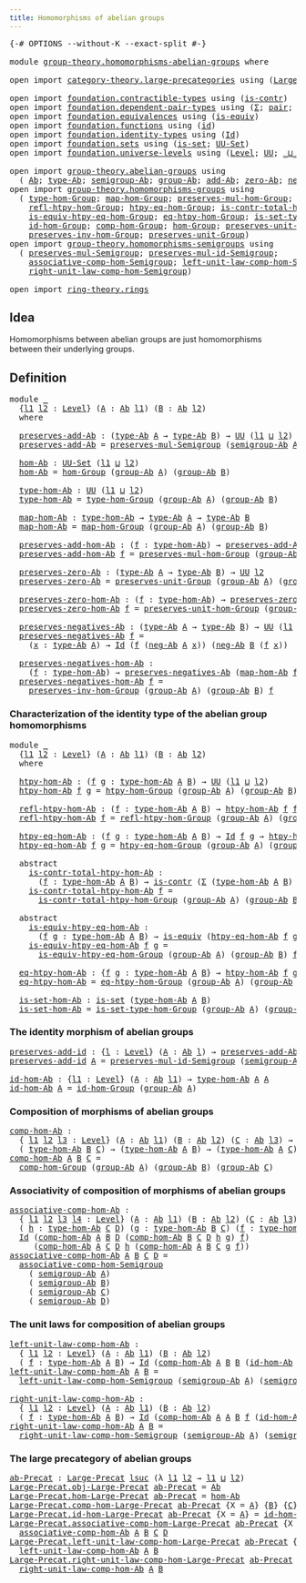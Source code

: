 ```yaml
---
title: Homomorphisms of abelian groups
---
```


<pre class="Agda"><a id="57" class="Symbol">{-#</a> <a id="61" class="Keyword">OPTIONS</a> <a id="69" class="Pragma">--without-K</a> <a id="81" class="Pragma">--exact-split</a> <a id="95" class="Symbol">#-}</a>

<a id="100" class="Keyword">module</a> <a id="107" href="group-theory.homomorphisms-abelian-groups.html" class="Module">group-theory.homomorphisms-abelian-groups</a> <a id="149" class="Keyword">where</a>

<a id="156" class="Keyword">open</a> <a id="161" class="Keyword">import</a> <a id="168" href="category-theory.large-precategories.html" class="Module">category-theory.large-precategories</a> <a id="204" class="Keyword">using</a> <a id="210" class="Symbol">(</a><a id="211" href="category-theory.large-precategories.html#668" class="Record">Large-Precat</a><a id="223" class="Symbol">)</a>

<a id="226" class="Keyword">open</a> <a id="231" class="Keyword">import</a> <a id="238" href="foundation.contractible-types.html" class="Module">foundation.contractible-types</a> <a id="268" class="Keyword">using</a> <a id="274" class="Symbol">(</a><a id="275" href="foundation-core.contractible-types.html#1006" class="Function">is-contr</a><a id="283" class="Symbol">)</a>
<a id="285" class="Keyword">open</a> <a id="290" class="Keyword">import</a> <a id="297" href="foundation.dependent-pair-types.html" class="Module">foundation.dependent-pair-types</a> <a id="329" class="Keyword">using</a> <a id="335" class="Symbol">(</a><a id="336" href="foundation-core.dependent-pair-types.html#515" class="Record">Σ</a><a id="337" class="Symbol">;</a> <a id="339" href="foundation-core.dependent-pair-types.html#588" class="InductiveConstructor">pair</a><a id="343" class="Symbol">;</a> <a id="345" href="foundation-core.dependent-pair-types.html#605" class="Field">pr1</a><a id="348" class="Symbol">;</a> <a id="350" href="foundation-core.dependent-pair-types.html#617" class="Field">pr2</a><a id="353" class="Symbol">)</a>
<a id="355" class="Keyword">open</a> <a id="360" class="Keyword">import</a> <a id="367" href="foundation.equivalences.html" class="Module">foundation.equivalences</a> <a id="391" class="Keyword">using</a> <a id="397" class="Symbol">(</a><a id="398" href="foundation-core.equivalences.html#1556" class="Function">is-equiv</a><a id="406" class="Symbol">)</a>
<a id="408" class="Keyword">open</a> <a id="413" class="Keyword">import</a> <a id="420" href="foundation.functions.html" class="Module">foundation.functions</a> <a id="441" class="Keyword">using</a> <a id="447" class="Symbol">(</a><a id="448" href="foundation-core.functions.html#322" class="Function">id</a><a id="450" class="Symbol">)</a>
<a id="452" class="Keyword">open</a> <a id="457" class="Keyword">import</a> <a id="464" href="foundation.identity-types.html" class="Module">foundation.identity-types</a> <a id="490" class="Keyword">using</a> <a id="496" class="Symbol">(</a><a id="497" href="foundation-core.identity-types.html#1767" class="Datatype">Id</a><a id="499" class="Symbol">)</a>
<a id="501" class="Keyword">open</a> <a id="506" class="Keyword">import</a> <a id="513" href="foundation.sets.html" class="Module">foundation.sets</a> <a id="529" class="Keyword">using</a> <a id="535" class="Symbol">(</a><a id="536" href="foundation-core.sets.html#1113" class="Function">is-set</a><a id="542" class="Symbol">;</a> <a id="544" href="foundation-core.sets.html#1190" class="Function">UU-Set</a><a id="550" class="Symbol">)</a>
<a id="552" class="Keyword">open</a> <a id="557" class="Keyword">import</a> <a id="564" href="foundation.universe-levels.html" class="Module">foundation.universe-levels</a> <a id="591" class="Keyword">using</a> <a id="597" class="Symbol">(</a><a id="598" href="Agda.Primitive.html#597" class="Postulate">Level</a><a id="603" class="Symbol">;</a> <a id="605" href="foundation-core.universe-levels.html#235" class="Primitive">UU</a><a id="607" class="Symbol">;</a> <a id="609" href="Agda.Primitive.html#810" class="Primitive Operator">_⊔_</a><a id="612" class="Symbol">;</a> <a id="614" href="Agda.Primitive.html#780" class="Primitive">lsuc</a><a id="618" class="Symbol">)</a>

<a id="621" class="Keyword">open</a> <a id="626" class="Keyword">import</a> <a id="633" href="group-theory.abelian-groups.html" class="Module">group-theory.abelian-groups</a> <a id="661" class="Keyword">using</a>
  <a id="669" class="Symbol">(</a> <a id="671" href="group-theory.abelian-groups.html#2512" class="Function">Ab</a><a id="673" class="Symbol">;</a> <a id="675" href="group-theory.abelian-groups.html#2726" class="Function">type-Ab</a><a id="682" class="Symbol">;</a> <a id="684" href="group-theory.abelian-groups.html#3646" class="Function">semigroup-Ab</a><a id="696" class="Symbol">;</a> <a id="698" href="group-theory.abelian-groups.html#2580" class="Function">group-Ab</a><a id="706" class="Symbol">;</a> <a id="708" href="group-theory.abelian-groups.html#3073" class="Function">add-Ab</a><a id="714" class="Symbol">;</a> <a id="716" href="group-theory.abelian-groups.html#3983" class="Function">zero-Ab</a><a id="723" class="Symbol">;</a> <a id="725" href="group-theory.abelian-groups.html#4621" class="Function">neg-Ab</a><a id="731" class="Symbol">)</a>
<a id="733" class="Keyword">open</a> <a id="738" class="Keyword">import</a> <a id="745" href="group-theory.homomorphisms-groups.html" class="Module">group-theory.homomorphisms-groups</a> <a id="779" class="Keyword">using</a>
  <a id="787" class="Symbol">(</a> <a id="789" href="group-theory.homomorphisms-groups.html#1635" class="Function">type-hom-Group</a><a id="803" class="Symbol">;</a> <a id="805" href="group-theory.homomorphisms-groups.html#1764" class="Function">map-hom-Group</a><a id="818" class="Symbol">;</a> <a id="820" href="group-theory.homomorphisms-groups.html#1850" class="Function">preserves-mul-hom-Group</a><a id="843" class="Symbol">;</a> <a id="845" href="group-theory.homomorphisms-groups.html#2690" class="Function">htpy-hom-Group</a><a id="859" class="Symbol">;</a>
    <a id="865" href="group-theory.homomorphisms-groups.html#2830" class="Function">refl-htpy-hom-Group</a><a id="884" class="Symbol">;</a> <a id="886" href="group-theory.homomorphisms-groups.html#3007" class="Function">htpy-eq-hom-Group</a><a id="903" class="Symbol">;</a> <a id="905" href="group-theory.homomorphisms-groups.html#3202" class="Function">is-contr-total-htpy-hom-Group</a><a id="934" class="Symbol">;</a>
    <a id="940" href="group-theory.homomorphisms-groups.html#3477" class="Function">is-equiv-htpy-eq-hom-Group</a><a id="966" class="Symbol">;</a> <a id="968" href="group-theory.homomorphisms-groups.html#3927" class="Function">eq-htpy-hom-Group</a><a id="985" class="Symbol">;</a> <a id="987" href="group-theory.homomorphisms-groups.html#4095" class="Function">is-set-type-hom-Group</a><a id="1008" class="Symbol">;</a>
    <a id="1014" href="group-theory.homomorphisms-groups.html#2092" class="Function">id-hom-Group</a><a id="1026" class="Symbol">;</a> <a id="1028" href="group-theory.homomorphisms-groups.html#2261" class="Function">comp-hom-Group</a><a id="1042" class="Symbol">;</a> <a id="1044" href="group-theory.homomorphisms-groups.html#4246" class="Function">hom-Group</a><a id="1053" class="Symbol">;</a> <a id="1055" href="group-theory.homomorphisms-groups.html#5817" class="Function">preserves-unit-hom-Group</a><a id="1079" class="Symbol">;</a>
    <a id="1085" href="group-theory.homomorphisms-groups.html#7330" class="Function">preserves-inv-hom-Group</a><a id="1108" class="Symbol">;</a> <a id="1110" href="group-theory.homomorphisms-groups.html#5676" class="Function">preserves-unit-Group</a><a id="1130" class="Symbol">)</a>
<a id="1132" class="Keyword">open</a> <a id="1137" class="Keyword">import</a> <a id="1144" href="group-theory.homomorphisms-semigroups.html" class="Module">group-theory.homomorphisms-semigroups</a> <a id="1182" class="Keyword">using</a>
  <a id="1190" class="Symbol">(</a> <a id="1192" href="group-theory.homomorphisms-semigroups.html#1935" class="Function">preserves-mul-Semigroup</a><a id="1215" class="Symbol">;</a> <a id="1217" href="group-theory.homomorphisms-semigroups.html#4512" class="Function">preserves-mul-id-Semigroup</a><a id="1243" class="Symbol">;</a>
    <a id="1249" href="group-theory.homomorphisms-semigroups.html#5505" class="Function">associative-comp-hom-Semigroup</a><a id="1279" class="Symbol">;</a> <a id="1281" href="group-theory.homomorphisms-semigroups.html#6096" class="Function">left-unit-law-comp-hom-Semigroup</a><a id="1313" class="Symbol">;</a>
    <a id="1319" href="group-theory.homomorphisms-semigroups.html#6469" class="Function">right-unit-law-comp-hom-Semigroup</a><a id="1352" class="Symbol">)</a>

<a id="1355" class="Keyword">open</a> <a id="1360" class="Keyword">import</a> <a id="1367" href="ring-theory.rings.html" class="Module">ring-theory.rings</a>
</pre>
## Idea

Homomorphisms between abelian groups are just homomorphisms between their underlying groups.

## Definition

<pre class="Agda"><a id="1516" class="Keyword">module</a> <a id="1523" href="group-theory.homomorphisms-abelian-groups.html#1523" class="Module">_</a>
  <a id="1527" class="Symbol">{</a><a id="1528" href="group-theory.homomorphisms-abelian-groups.html#1528" class="Bound">l1</a> <a id="1531" href="group-theory.homomorphisms-abelian-groups.html#1531" class="Bound">l2</a> <a id="1534" class="Symbol">:</a> <a id="1536" href="Agda.Primitive.html#597" class="Postulate">Level</a><a id="1541" class="Symbol">}</a> <a id="1543" class="Symbol">(</a><a id="1544" href="group-theory.homomorphisms-abelian-groups.html#1544" class="Bound">A</a> <a id="1546" class="Symbol">:</a> <a id="1548" href="group-theory.abelian-groups.html#2512" class="Function">Ab</a> <a id="1551" href="group-theory.homomorphisms-abelian-groups.html#1528" class="Bound">l1</a><a id="1553" class="Symbol">)</a> <a id="1555" class="Symbol">(</a><a id="1556" href="group-theory.homomorphisms-abelian-groups.html#1556" class="Bound">B</a> <a id="1558" class="Symbol">:</a> <a id="1560" href="group-theory.abelian-groups.html#2512" class="Function">Ab</a> <a id="1563" href="group-theory.homomorphisms-abelian-groups.html#1531" class="Bound">l2</a><a id="1565" class="Symbol">)</a>
  <a id="1569" class="Keyword">where</a>
  
  <a id="1580" href="group-theory.homomorphisms-abelian-groups.html#1580" class="Function">preserves-add-Ab</a> <a id="1597" class="Symbol">:</a> <a id="1599" class="Symbol">(</a><a id="1600" href="group-theory.abelian-groups.html#2726" class="Function">type-Ab</a> <a id="1608" href="group-theory.homomorphisms-abelian-groups.html#1544" class="Bound">A</a> <a id="1610" class="Symbol">→</a> <a id="1612" href="group-theory.abelian-groups.html#2726" class="Function">type-Ab</a> <a id="1620" href="group-theory.homomorphisms-abelian-groups.html#1556" class="Bound">B</a><a id="1621" class="Symbol">)</a> <a id="1623" class="Symbol">→</a> <a id="1625" href="foundation-core.universe-levels.html#235" class="Primitive">UU</a> <a id="1628" class="Symbol">(</a><a id="1629" href="group-theory.homomorphisms-abelian-groups.html#1528" class="Bound">l1</a> <a id="1632" href="Agda.Primitive.html#810" class="Primitive Operator">⊔</a> <a id="1634" href="group-theory.homomorphisms-abelian-groups.html#1531" class="Bound">l2</a><a id="1636" class="Symbol">)</a>
  <a id="1640" href="group-theory.homomorphisms-abelian-groups.html#1580" class="Function">preserves-add-Ab</a> <a id="1657" class="Symbol">=</a> <a id="1659" href="group-theory.homomorphisms-semigroups.html#1935" class="Function">preserves-mul-Semigroup</a> <a id="1683" class="Symbol">(</a><a id="1684" href="group-theory.abelian-groups.html#3646" class="Function">semigroup-Ab</a> <a id="1697" href="group-theory.homomorphisms-abelian-groups.html#1544" class="Bound">A</a><a id="1698" class="Symbol">)</a> <a id="1700" class="Symbol">(</a><a id="1701" href="group-theory.abelian-groups.html#3646" class="Function">semigroup-Ab</a> <a id="1714" href="group-theory.homomorphisms-abelian-groups.html#1556" class="Bound">B</a><a id="1715" class="Symbol">)</a>

  <a id="1720" href="group-theory.homomorphisms-abelian-groups.html#1720" class="Function">hom-Ab</a> <a id="1727" class="Symbol">:</a> <a id="1729" href="foundation-core.sets.html#1190" class="Function">UU-Set</a> <a id="1736" class="Symbol">(</a><a id="1737" href="group-theory.homomorphisms-abelian-groups.html#1528" class="Bound">l1</a> <a id="1740" href="Agda.Primitive.html#810" class="Primitive Operator">⊔</a> <a id="1742" href="group-theory.homomorphisms-abelian-groups.html#1531" class="Bound">l2</a><a id="1744" class="Symbol">)</a>
  <a id="1748" href="group-theory.homomorphisms-abelian-groups.html#1720" class="Function">hom-Ab</a> <a id="1755" class="Symbol">=</a> <a id="1757" href="group-theory.homomorphisms-groups.html#4246" class="Function">hom-Group</a> <a id="1767" class="Symbol">(</a><a id="1768" href="group-theory.abelian-groups.html#2580" class="Function">group-Ab</a> <a id="1777" href="group-theory.homomorphisms-abelian-groups.html#1544" class="Bound">A</a><a id="1778" class="Symbol">)</a> <a id="1780" class="Symbol">(</a><a id="1781" href="group-theory.abelian-groups.html#2580" class="Function">group-Ab</a> <a id="1790" href="group-theory.homomorphisms-abelian-groups.html#1556" class="Bound">B</a><a id="1791" class="Symbol">)</a>

  <a id="1796" href="group-theory.homomorphisms-abelian-groups.html#1796" class="Function">type-hom-Ab</a> <a id="1808" class="Symbol">:</a> <a id="1810" href="foundation-core.universe-levels.html#235" class="Primitive">UU</a> <a id="1813" class="Symbol">(</a><a id="1814" href="group-theory.homomorphisms-abelian-groups.html#1528" class="Bound">l1</a> <a id="1817" href="Agda.Primitive.html#810" class="Primitive Operator">⊔</a> <a id="1819" href="group-theory.homomorphisms-abelian-groups.html#1531" class="Bound">l2</a><a id="1821" class="Symbol">)</a>
  <a id="1825" href="group-theory.homomorphisms-abelian-groups.html#1796" class="Function">type-hom-Ab</a> <a id="1837" class="Symbol">=</a> <a id="1839" href="group-theory.homomorphisms-groups.html#1635" class="Function">type-hom-Group</a> <a id="1854" class="Symbol">(</a><a id="1855" href="group-theory.abelian-groups.html#2580" class="Function">group-Ab</a> <a id="1864" href="group-theory.homomorphisms-abelian-groups.html#1544" class="Bound">A</a><a id="1865" class="Symbol">)</a> <a id="1867" class="Symbol">(</a><a id="1868" href="group-theory.abelian-groups.html#2580" class="Function">group-Ab</a> <a id="1877" href="group-theory.homomorphisms-abelian-groups.html#1556" class="Bound">B</a><a id="1878" class="Symbol">)</a>

  <a id="1883" href="group-theory.homomorphisms-abelian-groups.html#1883" class="Function">map-hom-Ab</a> <a id="1894" class="Symbol">:</a> <a id="1896" href="group-theory.homomorphisms-abelian-groups.html#1796" class="Function">type-hom-Ab</a> <a id="1908" class="Symbol">→</a> <a id="1910" href="group-theory.abelian-groups.html#2726" class="Function">type-Ab</a> <a id="1918" href="group-theory.homomorphisms-abelian-groups.html#1544" class="Bound">A</a> <a id="1920" class="Symbol">→</a> <a id="1922" href="group-theory.abelian-groups.html#2726" class="Function">type-Ab</a> <a id="1930" href="group-theory.homomorphisms-abelian-groups.html#1556" class="Bound">B</a>
  <a id="1934" href="group-theory.homomorphisms-abelian-groups.html#1883" class="Function">map-hom-Ab</a> <a id="1945" class="Symbol">=</a> <a id="1947" href="group-theory.homomorphisms-groups.html#1764" class="Function">map-hom-Group</a> <a id="1961" class="Symbol">(</a><a id="1962" href="group-theory.abelian-groups.html#2580" class="Function">group-Ab</a> <a id="1971" href="group-theory.homomorphisms-abelian-groups.html#1544" class="Bound">A</a><a id="1972" class="Symbol">)</a> <a id="1974" class="Symbol">(</a><a id="1975" href="group-theory.abelian-groups.html#2580" class="Function">group-Ab</a> <a id="1984" href="group-theory.homomorphisms-abelian-groups.html#1556" class="Bound">B</a><a id="1985" class="Symbol">)</a>

  <a id="1990" href="group-theory.homomorphisms-abelian-groups.html#1990" class="Function">preserves-add-hom-Ab</a> <a id="2011" class="Symbol">:</a> <a id="2013" class="Symbol">(</a><a id="2014" href="group-theory.homomorphisms-abelian-groups.html#2014" class="Bound">f</a> <a id="2016" class="Symbol">:</a> <a id="2018" href="group-theory.homomorphisms-abelian-groups.html#1796" class="Function">type-hom-Ab</a><a id="2029" class="Symbol">)</a> <a id="2031" class="Symbol">→</a> <a id="2033" href="group-theory.homomorphisms-abelian-groups.html#1580" class="Function">preserves-add-Ab</a> <a id="2050" class="Symbol">(</a><a id="2051" href="group-theory.homomorphisms-abelian-groups.html#1883" class="Function">map-hom-Ab</a> <a id="2062" href="group-theory.homomorphisms-abelian-groups.html#2014" class="Bound">f</a><a id="2063" class="Symbol">)</a>
  <a id="2067" href="group-theory.homomorphisms-abelian-groups.html#1990" class="Function">preserves-add-hom-Ab</a> <a id="2088" href="group-theory.homomorphisms-abelian-groups.html#2088" class="Bound">f</a> <a id="2090" class="Symbol">=</a> <a id="2092" href="group-theory.homomorphisms-groups.html#1850" class="Function">preserves-mul-hom-Group</a> <a id="2116" class="Symbol">(</a><a id="2117" href="group-theory.abelian-groups.html#2580" class="Function">group-Ab</a> <a id="2126" href="group-theory.homomorphisms-abelian-groups.html#1544" class="Bound">A</a><a id="2127" class="Symbol">)</a> <a id="2129" class="Symbol">(</a><a id="2130" href="group-theory.abelian-groups.html#2580" class="Function">group-Ab</a> <a id="2139" href="group-theory.homomorphisms-abelian-groups.html#1556" class="Bound">B</a><a id="2140" class="Symbol">)</a> <a id="2142" href="group-theory.homomorphisms-abelian-groups.html#2088" class="Bound">f</a>

  <a id="2147" href="group-theory.homomorphisms-abelian-groups.html#2147" class="Function">preserves-zero-Ab</a> <a id="2165" class="Symbol">:</a> <a id="2167" class="Symbol">(</a><a id="2168" href="group-theory.abelian-groups.html#2726" class="Function">type-Ab</a> <a id="2176" href="group-theory.homomorphisms-abelian-groups.html#1544" class="Bound">A</a> <a id="2178" class="Symbol">→</a> <a id="2180" href="group-theory.abelian-groups.html#2726" class="Function">type-Ab</a> <a id="2188" href="group-theory.homomorphisms-abelian-groups.html#1556" class="Bound">B</a><a id="2189" class="Symbol">)</a> <a id="2191" class="Symbol">→</a> <a id="2193" href="foundation-core.universe-levels.html#235" class="Primitive">UU</a> <a id="2196" href="group-theory.homomorphisms-abelian-groups.html#1531" class="Bound">l2</a>
  <a id="2201" href="group-theory.homomorphisms-abelian-groups.html#2147" class="Function">preserves-zero-Ab</a> <a id="2219" class="Symbol">=</a> <a id="2221" href="group-theory.homomorphisms-groups.html#5676" class="Function">preserves-unit-Group</a> <a id="2242" class="Symbol">(</a><a id="2243" href="group-theory.abelian-groups.html#2580" class="Function">group-Ab</a> <a id="2252" href="group-theory.homomorphisms-abelian-groups.html#1544" class="Bound">A</a><a id="2253" class="Symbol">)</a> <a id="2255" class="Symbol">(</a><a id="2256" href="group-theory.abelian-groups.html#2580" class="Function">group-Ab</a> <a id="2265" href="group-theory.homomorphisms-abelian-groups.html#1556" class="Bound">B</a><a id="2266" class="Symbol">)</a>

  <a id="2271" href="group-theory.homomorphisms-abelian-groups.html#2271" class="Function">preserves-zero-hom-Ab</a> <a id="2293" class="Symbol">:</a> <a id="2295" class="Symbol">(</a><a id="2296" href="group-theory.homomorphisms-abelian-groups.html#2296" class="Bound">f</a> <a id="2298" class="Symbol">:</a> <a id="2300" href="group-theory.homomorphisms-abelian-groups.html#1796" class="Function">type-hom-Ab</a><a id="2311" class="Symbol">)</a> <a id="2313" class="Symbol">→</a> <a id="2315" href="group-theory.homomorphisms-abelian-groups.html#2147" class="Function">preserves-zero-Ab</a> <a id="2333" class="Symbol">(</a><a id="2334" href="group-theory.homomorphisms-abelian-groups.html#1883" class="Function">map-hom-Ab</a> <a id="2345" href="group-theory.homomorphisms-abelian-groups.html#2296" class="Bound">f</a><a id="2346" class="Symbol">)</a>
  <a id="2350" href="group-theory.homomorphisms-abelian-groups.html#2271" class="Function">preserves-zero-hom-Ab</a> <a id="2372" href="group-theory.homomorphisms-abelian-groups.html#2372" class="Bound">f</a> <a id="2374" class="Symbol">=</a> <a id="2376" href="group-theory.homomorphisms-groups.html#5817" class="Function">preserves-unit-hom-Group</a> <a id="2401" class="Symbol">(</a><a id="2402" href="group-theory.abelian-groups.html#2580" class="Function">group-Ab</a> <a id="2411" href="group-theory.homomorphisms-abelian-groups.html#1544" class="Bound">A</a><a id="2412" class="Symbol">)</a> <a id="2414" class="Symbol">(</a><a id="2415" href="group-theory.abelian-groups.html#2580" class="Function">group-Ab</a> <a id="2424" href="group-theory.homomorphisms-abelian-groups.html#1556" class="Bound">B</a><a id="2425" class="Symbol">)</a> <a id="2427" href="group-theory.homomorphisms-abelian-groups.html#2372" class="Bound">f</a>

  <a id="2432" href="group-theory.homomorphisms-abelian-groups.html#2432" class="Function">preserves-negatives-Ab</a> <a id="2455" class="Symbol">:</a> <a id="2457" class="Symbol">(</a><a id="2458" href="group-theory.abelian-groups.html#2726" class="Function">type-Ab</a> <a id="2466" href="group-theory.homomorphisms-abelian-groups.html#1544" class="Bound">A</a> <a id="2468" class="Symbol">→</a> <a id="2470" href="group-theory.abelian-groups.html#2726" class="Function">type-Ab</a> <a id="2478" href="group-theory.homomorphisms-abelian-groups.html#1556" class="Bound">B</a><a id="2479" class="Symbol">)</a> <a id="2481" class="Symbol">→</a> <a id="2483" href="foundation-core.universe-levels.html#235" class="Primitive">UU</a> <a id="2486" class="Symbol">(</a><a id="2487" href="group-theory.homomorphisms-abelian-groups.html#1528" class="Bound">l1</a> <a id="2490" href="Agda.Primitive.html#810" class="Primitive Operator">⊔</a> <a id="2492" href="group-theory.homomorphisms-abelian-groups.html#1531" class="Bound">l2</a><a id="2494" class="Symbol">)</a>
  <a id="2498" href="group-theory.homomorphisms-abelian-groups.html#2432" class="Function">preserves-negatives-Ab</a> <a id="2521" href="group-theory.homomorphisms-abelian-groups.html#2521" class="Bound">f</a> <a id="2523" class="Symbol">=</a>
    <a id="2529" class="Symbol">(</a><a id="2530" href="group-theory.homomorphisms-abelian-groups.html#2530" class="Bound">x</a> <a id="2532" class="Symbol">:</a> <a id="2534" href="group-theory.abelian-groups.html#2726" class="Function">type-Ab</a> <a id="2542" href="group-theory.homomorphisms-abelian-groups.html#1544" class="Bound">A</a><a id="2543" class="Symbol">)</a> <a id="2545" class="Symbol">→</a> <a id="2547" href="foundation-core.identity-types.html#1767" class="Datatype">Id</a> <a id="2550" class="Symbol">(</a><a id="2551" href="group-theory.homomorphisms-abelian-groups.html#2521" class="Bound">f</a> <a id="2553" class="Symbol">(</a><a id="2554" href="group-theory.abelian-groups.html#4621" class="Function">neg-Ab</a> <a id="2561" href="group-theory.homomorphisms-abelian-groups.html#1544" class="Bound">A</a> <a id="2563" href="group-theory.homomorphisms-abelian-groups.html#2530" class="Bound">x</a><a id="2564" class="Symbol">))</a> <a id="2567" class="Symbol">(</a><a id="2568" href="group-theory.abelian-groups.html#4621" class="Function">neg-Ab</a> <a id="2575" href="group-theory.homomorphisms-abelian-groups.html#1556" class="Bound">B</a> <a id="2577" class="Symbol">(</a><a id="2578" href="group-theory.homomorphisms-abelian-groups.html#2521" class="Bound">f</a> <a id="2580" href="group-theory.homomorphisms-abelian-groups.html#2530" class="Bound">x</a><a id="2581" class="Symbol">))</a>

  <a id="2587" href="group-theory.homomorphisms-abelian-groups.html#2587" class="Function">preserves-negatives-hom-Ab</a> <a id="2614" class="Symbol">:</a>
    <a id="2620" class="Symbol">(</a><a id="2621" href="group-theory.homomorphisms-abelian-groups.html#2621" class="Bound">f</a> <a id="2623" class="Symbol">:</a> <a id="2625" href="group-theory.homomorphisms-abelian-groups.html#1796" class="Function">type-hom-Ab</a><a id="2636" class="Symbol">)</a> <a id="2638" class="Symbol">→</a> <a id="2640" href="group-theory.homomorphisms-abelian-groups.html#2432" class="Function">preserves-negatives-Ab</a> <a id="2663" class="Symbol">(</a><a id="2664" href="group-theory.homomorphisms-abelian-groups.html#1883" class="Function">map-hom-Ab</a> <a id="2675" href="group-theory.homomorphisms-abelian-groups.html#2621" class="Bound">f</a><a id="2676" class="Symbol">)</a>
  <a id="2680" href="group-theory.homomorphisms-abelian-groups.html#2587" class="Function">preserves-negatives-hom-Ab</a> <a id="2707" href="group-theory.homomorphisms-abelian-groups.html#2707" class="Bound">f</a> <a id="2709" class="Symbol">=</a>
    <a id="2715" href="group-theory.homomorphisms-groups.html#7330" class="Function">preserves-inv-hom-Group</a> <a id="2739" class="Symbol">(</a><a id="2740" href="group-theory.abelian-groups.html#2580" class="Function">group-Ab</a> <a id="2749" href="group-theory.homomorphisms-abelian-groups.html#1544" class="Bound">A</a><a id="2750" class="Symbol">)</a> <a id="2752" class="Symbol">(</a><a id="2753" href="group-theory.abelian-groups.html#2580" class="Function">group-Ab</a> <a id="2762" href="group-theory.homomorphisms-abelian-groups.html#1556" class="Bound">B</a><a id="2763" class="Symbol">)</a> <a id="2765" href="group-theory.homomorphisms-abelian-groups.html#2707" class="Bound">f</a>
</pre>
### Characterization of the identity type of the abelian group homomorphisms

<pre class="Agda"><a id="2858" class="Keyword">module</a> <a id="2865" href="group-theory.homomorphisms-abelian-groups.html#2865" class="Module">_</a>
  <a id="2869" class="Symbol">{</a><a id="2870" href="group-theory.homomorphisms-abelian-groups.html#2870" class="Bound">l1</a> <a id="2873" href="group-theory.homomorphisms-abelian-groups.html#2873" class="Bound">l2</a> <a id="2876" class="Symbol">:</a> <a id="2878" href="Agda.Primitive.html#597" class="Postulate">Level</a><a id="2883" class="Symbol">}</a> <a id="2885" class="Symbol">(</a><a id="2886" href="group-theory.homomorphisms-abelian-groups.html#2886" class="Bound">A</a> <a id="2888" class="Symbol">:</a> <a id="2890" href="group-theory.abelian-groups.html#2512" class="Function">Ab</a> <a id="2893" href="group-theory.homomorphisms-abelian-groups.html#2870" class="Bound">l1</a><a id="2895" class="Symbol">)</a> <a id="2897" class="Symbol">(</a><a id="2898" href="group-theory.homomorphisms-abelian-groups.html#2898" class="Bound">B</a> <a id="2900" class="Symbol">:</a> <a id="2902" href="group-theory.abelian-groups.html#2512" class="Function">Ab</a> <a id="2905" href="group-theory.homomorphisms-abelian-groups.html#2873" class="Bound">l2</a><a id="2907" class="Symbol">)</a>
  <a id="2911" class="Keyword">where</a>
  
  <a id="2922" href="group-theory.homomorphisms-abelian-groups.html#2922" class="Function">htpy-hom-Ab</a> <a id="2934" class="Symbol">:</a> <a id="2936" class="Symbol">(</a><a id="2937" href="group-theory.homomorphisms-abelian-groups.html#2937" class="Bound">f</a> <a id="2939" href="group-theory.homomorphisms-abelian-groups.html#2939" class="Bound">g</a> <a id="2941" class="Symbol">:</a> <a id="2943" href="group-theory.homomorphisms-abelian-groups.html#1796" class="Function">type-hom-Ab</a> <a id="2955" href="group-theory.homomorphisms-abelian-groups.html#2886" class="Bound">A</a> <a id="2957" href="group-theory.homomorphisms-abelian-groups.html#2898" class="Bound">B</a><a id="2958" class="Symbol">)</a> <a id="2960" class="Symbol">→</a> <a id="2962" href="foundation-core.universe-levels.html#235" class="Primitive">UU</a> <a id="2965" class="Symbol">(</a><a id="2966" href="group-theory.homomorphisms-abelian-groups.html#2870" class="Bound">l1</a> <a id="2969" href="Agda.Primitive.html#810" class="Primitive Operator">⊔</a> <a id="2971" href="group-theory.homomorphisms-abelian-groups.html#2873" class="Bound">l2</a><a id="2973" class="Symbol">)</a>
  <a id="2977" href="group-theory.homomorphisms-abelian-groups.html#2922" class="Function">htpy-hom-Ab</a> <a id="2989" href="group-theory.homomorphisms-abelian-groups.html#2989" class="Bound">f</a> <a id="2991" href="group-theory.homomorphisms-abelian-groups.html#2991" class="Bound">g</a> <a id="2993" class="Symbol">=</a> <a id="2995" href="group-theory.homomorphisms-groups.html#2690" class="Function">htpy-hom-Group</a> <a id="3010" class="Symbol">(</a><a id="3011" href="group-theory.abelian-groups.html#2580" class="Function">group-Ab</a> <a id="3020" href="group-theory.homomorphisms-abelian-groups.html#2886" class="Bound">A</a><a id="3021" class="Symbol">)</a> <a id="3023" class="Symbol">(</a><a id="3024" href="group-theory.abelian-groups.html#2580" class="Function">group-Ab</a> <a id="3033" href="group-theory.homomorphisms-abelian-groups.html#2898" class="Bound">B</a><a id="3034" class="Symbol">)</a> <a id="3036" href="group-theory.homomorphisms-abelian-groups.html#2989" class="Bound">f</a> <a id="3038" href="group-theory.homomorphisms-abelian-groups.html#2991" class="Bound">g</a>

  <a id="3043" href="group-theory.homomorphisms-abelian-groups.html#3043" class="Function">refl-htpy-hom-Ab</a> <a id="3060" class="Symbol">:</a> <a id="3062" class="Symbol">(</a><a id="3063" href="group-theory.homomorphisms-abelian-groups.html#3063" class="Bound">f</a> <a id="3065" class="Symbol">:</a> <a id="3067" href="group-theory.homomorphisms-abelian-groups.html#1796" class="Function">type-hom-Ab</a> <a id="3079" href="group-theory.homomorphisms-abelian-groups.html#2886" class="Bound">A</a> <a id="3081" href="group-theory.homomorphisms-abelian-groups.html#2898" class="Bound">B</a><a id="3082" class="Symbol">)</a> <a id="3084" class="Symbol">→</a> <a id="3086" href="group-theory.homomorphisms-abelian-groups.html#2922" class="Function">htpy-hom-Ab</a> <a id="3098" href="group-theory.homomorphisms-abelian-groups.html#3063" class="Bound">f</a> <a id="3100" href="group-theory.homomorphisms-abelian-groups.html#3063" class="Bound">f</a>
  <a id="3104" href="group-theory.homomorphisms-abelian-groups.html#3043" class="Function">refl-htpy-hom-Ab</a> <a id="3121" href="group-theory.homomorphisms-abelian-groups.html#3121" class="Bound">f</a> <a id="3123" class="Symbol">=</a> <a id="3125" href="group-theory.homomorphisms-groups.html#2830" class="Function">refl-htpy-hom-Group</a> <a id="3145" class="Symbol">(</a><a id="3146" href="group-theory.abelian-groups.html#2580" class="Function">group-Ab</a> <a id="3155" href="group-theory.homomorphisms-abelian-groups.html#2886" class="Bound">A</a><a id="3156" class="Symbol">)</a> <a id="3158" class="Symbol">(</a><a id="3159" href="group-theory.abelian-groups.html#2580" class="Function">group-Ab</a> <a id="3168" href="group-theory.homomorphisms-abelian-groups.html#2898" class="Bound">B</a><a id="3169" class="Symbol">)</a> <a id="3171" href="group-theory.homomorphisms-abelian-groups.html#3121" class="Bound">f</a>

  <a id="3176" href="group-theory.homomorphisms-abelian-groups.html#3176" class="Function">htpy-eq-hom-Ab</a> <a id="3191" class="Symbol">:</a> <a id="3193" class="Symbol">(</a><a id="3194" href="group-theory.homomorphisms-abelian-groups.html#3194" class="Bound">f</a> <a id="3196" href="group-theory.homomorphisms-abelian-groups.html#3196" class="Bound">g</a> <a id="3198" class="Symbol">:</a> <a id="3200" href="group-theory.homomorphisms-abelian-groups.html#1796" class="Function">type-hom-Ab</a> <a id="3212" href="group-theory.homomorphisms-abelian-groups.html#2886" class="Bound">A</a> <a id="3214" href="group-theory.homomorphisms-abelian-groups.html#2898" class="Bound">B</a><a id="3215" class="Symbol">)</a> <a id="3217" class="Symbol">→</a> <a id="3219" href="foundation-core.identity-types.html#1767" class="Datatype">Id</a> <a id="3222" href="group-theory.homomorphisms-abelian-groups.html#3194" class="Bound">f</a> <a id="3224" href="group-theory.homomorphisms-abelian-groups.html#3196" class="Bound">g</a> <a id="3226" class="Symbol">→</a> <a id="3228" href="group-theory.homomorphisms-abelian-groups.html#2922" class="Function">htpy-hom-Ab</a> <a id="3240" href="group-theory.homomorphisms-abelian-groups.html#3194" class="Bound">f</a> <a id="3242" href="group-theory.homomorphisms-abelian-groups.html#3196" class="Bound">g</a>
  <a id="3246" href="group-theory.homomorphisms-abelian-groups.html#3176" class="Function">htpy-eq-hom-Ab</a> <a id="3261" href="group-theory.homomorphisms-abelian-groups.html#3261" class="Bound">f</a> <a id="3263" href="group-theory.homomorphisms-abelian-groups.html#3263" class="Bound">g</a> <a id="3265" class="Symbol">=</a> <a id="3267" href="group-theory.homomorphisms-groups.html#3007" class="Function">htpy-eq-hom-Group</a> <a id="3285" class="Symbol">(</a><a id="3286" href="group-theory.abelian-groups.html#2580" class="Function">group-Ab</a> <a id="3295" href="group-theory.homomorphisms-abelian-groups.html#2886" class="Bound">A</a><a id="3296" class="Symbol">)</a> <a id="3298" class="Symbol">(</a><a id="3299" href="group-theory.abelian-groups.html#2580" class="Function">group-Ab</a> <a id="3308" href="group-theory.homomorphisms-abelian-groups.html#2898" class="Bound">B</a><a id="3309" class="Symbol">)</a> <a id="3311" href="group-theory.homomorphisms-abelian-groups.html#3261" class="Bound">f</a> <a id="3313" href="group-theory.homomorphisms-abelian-groups.html#3263" class="Bound">g</a>

  <a id="3318" class="Keyword">abstract</a>
    <a id="3331" href="group-theory.homomorphisms-abelian-groups.html#3331" class="Function">is-contr-total-htpy-hom-Ab</a> <a id="3358" class="Symbol">:</a>
      <a id="3366" class="Symbol">(</a><a id="3367" href="group-theory.homomorphisms-abelian-groups.html#3367" class="Bound">f</a> <a id="3369" class="Symbol">:</a> <a id="3371" href="group-theory.homomorphisms-abelian-groups.html#1796" class="Function">type-hom-Ab</a> <a id="3383" href="group-theory.homomorphisms-abelian-groups.html#2886" class="Bound">A</a> <a id="3385" href="group-theory.homomorphisms-abelian-groups.html#2898" class="Bound">B</a><a id="3386" class="Symbol">)</a> <a id="3388" class="Symbol">→</a> <a id="3390" href="foundation-core.contractible-types.html#1006" class="Function">is-contr</a> <a id="3399" class="Symbol">(</a><a id="3400" href="foundation-core.dependent-pair-types.html#515" class="Record">Σ</a> <a id="3402" class="Symbol">(</a><a id="3403" href="group-theory.homomorphisms-abelian-groups.html#1796" class="Function">type-hom-Ab</a> <a id="3415" href="group-theory.homomorphisms-abelian-groups.html#2886" class="Bound">A</a> <a id="3417" href="group-theory.homomorphisms-abelian-groups.html#2898" class="Bound">B</a><a id="3418" class="Symbol">)</a> <a id="3420" class="Symbol">(</a><a id="3421" href="group-theory.homomorphisms-abelian-groups.html#2922" class="Function">htpy-hom-Ab</a> <a id="3433" href="group-theory.homomorphisms-abelian-groups.html#3367" class="Bound">f</a><a id="3434" class="Symbol">))</a>
    <a id="3441" href="group-theory.homomorphisms-abelian-groups.html#3331" class="Function">is-contr-total-htpy-hom-Ab</a> <a id="3468" href="group-theory.homomorphisms-abelian-groups.html#3468" class="Bound">f</a> <a id="3470" class="Symbol">=</a>
      <a id="3478" href="group-theory.homomorphisms-groups.html#3202" class="Function">is-contr-total-htpy-hom-Group</a> <a id="3508" class="Symbol">(</a><a id="3509" href="group-theory.abelian-groups.html#2580" class="Function">group-Ab</a> <a id="3518" href="group-theory.homomorphisms-abelian-groups.html#2886" class="Bound">A</a><a id="3519" class="Symbol">)</a> <a id="3521" class="Symbol">(</a><a id="3522" href="group-theory.abelian-groups.html#2580" class="Function">group-Ab</a> <a id="3531" href="group-theory.homomorphisms-abelian-groups.html#2898" class="Bound">B</a><a id="3532" class="Symbol">)</a> <a id="3534" href="group-theory.homomorphisms-abelian-groups.html#3468" class="Bound">f</a>

  <a id="3539" class="Keyword">abstract</a>
    <a id="3552" href="group-theory.homomorphisms-abelian-groups.html#3552" class="Function">is-equiv-htpy-eq-hom-Ab</a> <a id="3576" class="Symbol">:</a>
      <a id="3584" class="Symbol">(</a><a id="3585" href="group-theory.homomorphisms-abelian-groups.html#3585" class="Bound">f</a> <a id="3587" href="group-theory.homomorphisms-abelian-groups.html#3587" class="Bound">g</a> <a id="3589" class="Symbol">:</a> <a id="3591" href="group-theory.homomorphisms-abelian-groups.html#1796" class="Function">type-hom-Ab</a> <a id="3603" href="group-theory.homomorphisms-abelian-groups.html#2886" class="Bound">A</a> <a id="3605" href="group-theory.homomorphisms-abelian-groups.html#2898" class="Bound">B</a><a id="3606" class="Symbol">)</a> <a id="3608" class="Symbol">→</a> <a id="3610" href="foundation-core.equivalences.html#1556" class="Function">is-equiv</a> <a id="3619" class="Symbol">(</a><a id="3620" href="group-theory.homomorphisms-abelian-groups.html#3176" class="Function">htpy-eq-hom-Ab</a> <a id="3635" href="group-theory.homomorphisms-abelian-groups.html#3585" class="Bound">f</a> <a id="3637" href="group-theory.homomorphisms-abelian-groups.html#3587" class="Bound">g</a><a id="3638" class="Symbol">)</a>
    <a id="3644" href="group-theory.homomorphisms-abelian-groups.html#3552" class="Function">is-equiv-htpy-eq-hom-Ab</a> <a id="3668" href="group-theory.homomorphisms-abelian-groups.html#3668" class="Bound">f</a> <a id="3670" href="group-theory.homomorphisms-abelian-groups.html#3670" class="Bound">g</a> <a id="3672" class="Symbol">=</a>
      <a id="3680" href="group-theory.homomorphisms-groups.html#3477" class="Function">is-equiv-htpy-eq-hom-Group</a> <a id="3707" class="Symbol">(</a><a id="3708" href="group-theory.abelian-groups.html#2580" class="Function">group-Ab</a> <a id="3717" href="group-theory.homomorphisms-abelian-groups.html#2886" class="Bound">A</a><a id="3718" class="Symbol">)</a> <a id="3720" class="Symbol">(</a><a id="3721" href="group-theory.abelian-groups.html#2580" class="Function">group-Ab</a> <a id="3730" href="group-theory.homomorphisms-abelian-groups.html#2898" class="Bound">B</a><a id="3731" class="Symbol">)</a> <a id="3733" href="group-theory.homomorphisms-abelian-groups.html#3668" class="Bound">f</a> <a id="3735" href="group-theory.homomorphisms-abelian-groups.html#3670" class="Bound">g</a>

  <a id="3740" href="group-theory.homomorphisms-abelian-groups.html#3740" class="Function">eq-htpy-hom-Ab</a> <a id="3755" class="Symbol">:</a> <a id="3757" class="Symbol">{</a><a id="3758" href="group-theory.homomorphisms-abelian-groups.html#3758" class="Bound">f</a> <a id="3760" href="group-theory.homomorphisms-abelian-groups.html#3760" class="Bound">g</a> <a id="3762" class="Symbol">:</a> <a id="3764" href="group-theory.homomorphisms-abelian-groups.html#1796" class="Function">type-hom-Ab</a> <a id="3776" href="group-theory.homomorphisms-abelian-groups.html#2886" class="Bound">A</a> <a id="3778" href="group-theory.homomorphisms-abelian-groups.html#2898" class="Bound">B</a><a id="3779" class="Symbol">}</a> <a id="3781" class="Symbol">→</a> <a id="3783" href="group-theory.homomorphisms-abelian-groups.html#2922" class="Function">htpy-hom-Ab</a> <a id="3795" href="group-theory.homomorphisms-abelian-groups.html#3758" class="Bound">f</a> <a id="3797" href="group-theory.homomorphisms-abelian-groups.html#3760" class="Bound">g</a> <a id="3799" class="Symbol">→</a> <a id="3801" href="foundation-core.identity-types.html#1767" class="Datatype">Id</a> <a id="3804" href="group-theory.homomorphisms-abelian-groups.html#3758" class="Bound">f</a> <a id="3806" href="group-theory.homomorphisms-abelian-groups.html#3760" class="Bound">g</a>
  <a id="3810" href="group-theory.homomorphisms-abelian-groups.html#3740" class="Function">eq-htpy-hom-Ab</a> <a id="3825" class="Symbol">=</a> <a id="3827" href="group-theory.homomorphisms-groups.html#3927" class="Function">eq-htpy-hom-Group</a> <a id="3845" class="Symbol">(</a><a id="3846" href="group-theory.abelian-groups.html#2580" class="Function">group-Ab</a> <a id="3855" href="group-theory.homomorphisms-abelian-groups.html#2886" class="Bound">A</a><a id="3856" class="Symbol">)</a> <a id="3858" class="Symbol">(</a><a id="3859" href="group-theory.abelian-groups.html#2580" class="Function">group-Ab</a> <a id="3868" href="group-theory.homomorphisms-abelian-groups.html#2898" class="Bound">B</a><a id="3869" class="Symbol">)</a>

  <a id="3874" href="group-theory.homomorphisms-abelian-groups.html#3874" class="Function">is-set-hom-Ab</a> <a id="3888" class="Symbol">:</a> <a id="3890" href="foundation-core.sets.html#1113" class="Function">is-set</a> <a id="3897" class="Symbol">(</a><a id="3898" href="group-theory.homomorphisms-abelian-groups.html#1796" class="Function">type-hom-Ab</a> <a id="3910" href="group-theory.homomorphisms-abelian-groups.html#2886" class="Bound">A</a> <a id="3912" href="group-theory.homomorphisms-abelian-groups.html#2898" class="Bound">B</a><a id="3913" class="Symbol">)</a>
  <a id="3917" href="group-theory.homomorphisms-abelian-groups.html#3874" class="Function">is-set-hom-Ab</a> <a id="3931" class="Symbol">=</a> <a id="3933" href="group-theory.homomorphisms-groups.html#4095" class="Function">is-set-type-hom-Group</a> <a id="3955" class="Symbol">(</a><a id="3956" href="group-theory.abelian-groups.html#2580" class="Function">group-Ab</a> <a id="3965" href="group-theory.homomorphisms-abelian-groups.html#2886" class="Bound">A</a><a id="3966" class="Symbol">)</a> <a id="3968" class="Symbol">(</a><a id="3969" href="group-theory.abelian-groups.html#2580" class="Function">group-Ab</a> <a id="3978" href="group-theory.homomorphisms-abelian-groups.html#2898" class="Bound">B</a><a id="3979" class="Symbol">)</a>
</pre>
### The identity morphism of abelian groups

<pre class="Agda"><a id="preserves-add-id"></a><a id="4039" href="group-theory.homomorphisms-abelian-groups.html#4039" class="Function">preserves-add-id</a> <a id="4056" class="Symbol">:</a> <a id="4058" class="Symbol">{</a><a id="4059" href="group-theory.homomorphisms-abelian-groups.html#4059" class="Bound">l</a> <a id="4061" class="Symbol">:</a> <a id="4063" href="Agda.Primitive.html#597" class="Postulate">Level</a><a id="4068" class="Symbol">}</a> <a id="4070" class="Symbol">(</a><a id="4071" href="group-theory.homomorphisms-abelian-groups.html#4071" class="Bound">A</a> <a id="4073" class="Symbol">:</a> <a id="4075" href="group-theory.abelian-groups.html#2512" class="Function">Ab</a> <a id="4078" href="group-theory.homomorphisms-abelian-groups.html#4059" class="Bound">l</a><a id="4079" class="Symbol">)</a> <a id="4081" class="Symbol">→</a> <a id="4083" href="group-theory.homomorphisms-abelian-groups.html#1580" class="Function">preserves-add-Ab</a> <a id="4100" href="group-theory.homomorphisms-abelian-groups.html#4071" class="Bound">A</a> <a id="4102" href="group-theory.homomorphisms-abelian-groups.html#4071" class="Bound">A</a> <a id="4104" href="foundation-core.functions.html#322" class="Function">id</a>
<a id="4107" href="group-theory.homomorphisms-abelian-groups.html#4039" class="Function">preserves-add-id</a> <a id="4124" href="group-theory.homomorphisms-abelian-groups.html#4124" class="Bound">A</a> <a id="4126" class="Symbol">=</a> <a id="4128" href="group-theory.homomorphisms-semigroups.html#4512" class="Function">preserves-mul-id-Semigroup</a> <a id="4155" class="Symbol">(</a><a id="4156" href="group-theory.abelian-groups.html#3646" class="Function">semigroup-Ab</a> <a id="4169" href="group-theory.homomorphisms-abelian-groups.html#4124" class="Bound">A</a><a id="4170" class="Symbol">)</a>

<a id="id-hom-Ab"></a><a id="4173" href="group-theory.homomorphisms-abelian-groups.html#4173" class="Function">id-hom-Ab</a> <a id="4183" class="Symbol">:</a> <a id="4185" class="Symbol">{</a><a id="4186" href="group-theory.homomorphisms-abelian-groups.html#4186" class="Bound">l1</a> <a id="4189" class="Symbol">:</a> <a id="4191" href="Agda.Primitive.html#597" class="Postulate">Level</a><a id="4196" class="Symbol">}</a> <a id="4198" class="Symbol">(</a><a id="4199" href="group-theory.homomorphisms-abelian-groups.html#4199" class="Bound">A</a> <a id="4201" class="Symbol">:</a> <a id="4203" href="group-theory.abelian-groups.html#2512" class="Function">Ab</a> <a id="4206" href="group-theory.homomorphisms-abelian-groups.html#4186" class="Bound">l1</a><a id="4208" class="Symbol">)</a> <a id="4210" class="Symbol">→</a> <a id="4212" href="group-theory.homomorphisms-abelian-groups.html#1796" class="Function">type-hom-Ab</a> <a id="4224" href="group-theory.homomorphisms-abelian-groups.html#4199" class="Bound">A</a> <a id="4226" href="group-theory.homomorphisms-abelian-groups.html#4199" class="Bound">A</a>
<a id="4228" href="group-theory.homomorphisms-abelian-groups.html#4173" class="Function">id-hom-Ab</a> <a id="4238" href="group-theory.homomorphisms-abelian-groups.html#4238" class="Bound">A</a> <a id="4240" class="Symbol">=</a> <a id="4242" href="group-theory.homomorphisms-groups.html#2092" class="Function">id-hom-Group</a> <a id="4255" class="Symbol">(</a><a id="4256" href="group-theory.abelian-groups.html#2580" class="Function">group-Ab</a> <a id="4265" href="group-theory.homomorphisms-abelian-groups.html#4238" class="Bound">A</a><a id="4266" class="Symbol">)</a>
</pre>
### Composition of morphisms of abelian groups

<pre class="Agda"><a id="comp-hom-Ab"></a><a id="4329" href="group-theory.homomorphisms-abelian-groups.html#4329" class="Function">comp-hom-Ab</a> <a id="4341" class="Symbol">:</a>
  <a id="4345" class="Symbol">{</a> <a id="4347" href="group-theory.homomorphisms-abelian-groups.html#4347" class="Bound">l1</a> <a id="4350" href="group-theory.homomorphisms-abelian-groups.html#4350" class="Bound">l2</a> <a id="4353" href="group-theory.homomorphisms-abelian-groups.html#4353" class="Bound">l3</a> <a id="4356" class="Symbol">:</a> <a id="4358" href="Agda.Primitive.html#597" class="Postulate">Level</a><a id="4363" class="Symbol">}</a> <a id="4365" class="Symbol">(</a><a id="4366" href="group-theory.homomorphisms-abelian-groups.html#4366" class="Bound">A</a> <a id="4368" class="Symbol">:</a> <a id="4370" href="group-theory.abelian-groups.html#2512" class="Function">Ab</a> <a id="4373" href="group-theory.homomorphisms-abelian-groups.html#4347" class="Bound">l1</a><a id="4375" class="Symbol">)</a> <a id="4377" class="Symbol">(</a><a id="4378" href="group-theory.homomorphisms-abelian-groups.html#4378" class="Bound">B</a> <a id="4380" class="Symbol">:</a> <a id="4382" href="group-theory.abelian-groups.html#2512" class="Function">Ab</a> <a id="4385" href="group-theory.homomorphisms-abelian-groups.html#4350" class="Bound">l2</a><a id="4387" class="Symbol">)</a> <a id="4389" class="Symbol">(</a><a id="4390" href="group-theory.homomorphisms-abelian-groups.html#4390" class="Bound">C</a> <a id="4392" class="Symbol">:</a> <a id="4394" href="group-theory.abelian-groups.html#2512" class="Function">Ab</a> <a id="4397" href="group-theory.homomorphisms-abelian-groups.html#4353" class="Bound">l3</a><a id="4399" class="Symbol">)</a> <a id="4401" class="Symbol">→</a>
  <a id="4405" class="Symbol">(</a> <a id="4407" href="group-theory.homomorphisms-abelian-groups.html#1796" class="Function">type-hom-Ab</a> <a id="4419" href="group-theory.homomorphisms-abelian-groups.html#4378" class="Bound">B</a> <a id="4421" href="group-theory.homomorphisms-abelian-groups.html#4390" class="Bound">C</a><a id="4422" class="Symbol">)</a> <a id="4424" class="Symbol">→</a> <a id="4426" class="Symbol">(</a><a id="4427" href="group-theory.homomorphisms-abelian-groups.html#1796" class="Function">type-hom-Ab</a> <a id="4439" href="group-theory.homomorphisms-abelian-groups.html#4366" class="Bound">A</a> <a id="4441" href="group-theory.homomorphisms-abelian-groups.html#4378" class="Bound">B</a><a id="4442" class="Symbol">)</a> <a id="4444" class="Symbol">→</a> <a id="4446" class="Symbol">(</a><a id="4447" href="group-theory.homomorphisms-abelian-groups.html#1796" class="Function">type-hom-Ab</a> <a id="4459" href="group-theory.homomorphisms-abelian-groups.html#4366" class="Bound">A</a> <a id="4461" href="group-theory.homomorphisms-abelian-groups.html#4390" class="Bound">C</a><a id="4462" class="Symbol">)</a>
<a id="4464" href="group-theory.homomorphisms-abelian-groups.html#4329" class="Function">comp-hom-Ab</a> <a id="4476" href="group-theory.homomorphisms-abelian-groups.html#4476" class="Bound">A</a> <a id="4478" href="group-theory.homomorphisms-abelian-groups.html#4478" class="Bound">B</a> <a id="4480" href="group-theory.homomorphisms-abelian-groups.html#4480" class="Bound">C</a> <a id="4482" class="Symbol">=</a>
  <a id="4486" href="group-theory.homomorphisms-groups.html#2261" class="Function">comp-hom-Group</a> <a id="4501" class="Symbol">(</a><a id="4502" href="group-theory.abelian-groups.html#2580" class="Function">group-Ab</a> <a id="4511" href="group-theory.homomorphisms-abelian-groups.html#4476" class="Bound">A</a><a id="4512" class="Symbol">)</a> <a id="4514" class="Symbol">(</a><a id="4515" href="group-theory.abelian-groups.html#2580" class="Function">group-Ab</a> <a id="4524" href="group-theory.homomorphisms-abelian-groups.html#4478" class="Bound">B</a><a id="4525" class="Symbol">)</a> <a id="4527" class="Symbol">(</a><a id="4528" href="group-theory.abelian-groups.html#2580" class="Function">group-Ab</a> <a id="4537" href="group-theory.homomorphisms-abelian-groups.html#4480" class="Bound">C</a><a id="4538" class="Symbol">)</a>
</pre>
### Associativity of composition of morphisms of abelian groups

<pre class="Agda"><a id="associative-comp-hom-Ab"></a><a id="4618" href="group-theory.homomorphisms-abelian-groups.html#4618" class="Function">associative-comp-hom-Ab</a> <a id="4642" class="Symbol">:</a>
  <a id="4646" class="Symbol">{</a> <a id="4648" href="group-theory.homomorphisms-abelian-groups.html#4648" class="Bound">l1</a> <a id="4651" href="group-theory.homomorphisms-abelian-groups.html#4651" class="Bound">l2</a> <a id="4654" href="group-theory.homomorphisms-abelian-groups.html#4654" class="Bound">l3</a> <a id="4657" href="group-theory.homomorphisms-abelian-groups.html#4657" class="Bound">l4</a> <a id="4660" class="Symbol">:</a> <a id="4662" href="Agda.Primitive.html#597" class="Postulate">Level</a><a id="4667" class="Symbol">}</a> <a id="4669" class="Symbol">(</a><a id="4670" href="group-theory.homomorphisms-abelian-groups.html#4670" class="Bound">A</a> <a id="4672" class="Symbol">:</a> <a id="4674" href="group-theory.abelian-groups.html#2512" class="Function">Ab</a> <a id="4677" href="group-theory.homomorphisms-abelian-groups.html#4648" class="Bound">l1</a><a id="4679" class="Symbol">)</a> <a id="4681" class="Symbol">(</a><a id="4682" href="group-theory.homomorphisms-abelian-groups.html#4682" class="Bound">B</a> <a id="4684" class="Symbol">:</a> <a id="4686" href="group-theory.abelian-groups.html#2512" class="Function">Ab</a> <a id="4689" href="group-theory.homomorphisms-abelian-groups.html#4651" class="Bound">l2</a><a id="4691" class="Symbol">)</a> <a id="4693" class="Symbol">(</a><a id="4694" href="group-theory.homomorphisms-abelian-groups.html#4694" class="Bound">C</a> <a id="4696" class="Symbol">:</a> <a id="4698" href="group-theory.abelian-groups.html#2512" class="Function">Ab</a> <a id="4701" href="group-theory.homomorphisms-abelian-groups.html#4654" class="Bound">l3</a><a id="4703" class="Symbol">)</a> <a id="4705" class="Symbol">(</a><a id="4706" href="group-theory.homomorphisms-abelian-groups.html#4706" class="Bound">D</a> <a id="4708" class="Symbol">:</a> <a id="4710" href="group-theory.abelian-groups.html#2512" class="Function">Ab</a> <a id="4713" href="group-theory.homomorphisms-abelian-groups.html#4657" class="Bound">l4</a><a id="4715" class="Symbol">)</a> <a id="4717" class="Symbol">→</a>
  <a id="4721" class="Symbol">(</a> <a id="4723" href="group-theory.homomorphisms-abelian-groups.html#4723" class="Bound">h</a> <a id="4725" class="Symbol">:</a> <a id="4727" href="group-theory.homomorphisms-abelian-groups.html#1796" class="Function">type-hom-Ab</a> <a id="4739" href="group-theory.homomorphisms-abelian-groups.html#4694" class="Bound">C</a> <a id="4741" href="group-theory.homomorphisms-abelian-groups.html#4706" class="Bound">D</a><a id="4742" class="Symbol">)</a> <a id="4744" class="Symbol">(</a><a id="4745" href="group-theory.homomorphisms-abelian-groups.html#4745" class="Bound">g</a> <a id="4747" class="Symbol">:</a> <a id="4749" href="group-theory.homomorphisms-abelian-groups.html#1796" class="Function">type-hom-Ab</a> <a id="4761" href="group-theory.homomorphisms-abelian-groups.html#4682" class="Bound">B</a> <a id="4763" href="group-theory.homomorphisms-abelian-groups.html#4694" class="Bound">C</a><a id="4764" class="Symbol">)</a> <a id="4766" class="Symbol">(</a><a id="4767" href="group-theory.homomorphisms-abelian-groups.html#4767" class="Bound">f</a> <a id="4769" class="Symbol">:</a> <a id="4771" href="group-theory.homomorphisms-abelian-groups.html#1796" class="Function">type-hom-Ab</a> <a id="4783" href="group-theory.homomorphisms-abelian-groups.html#4670" class="Bound">A</a> <a id="4785" href="group-theory.homomorphisms-abelian-groups.html#4682" class="Bound">B</a><a id="4786" class="Symbol">)</a> <a id="4788" class="Symbol">→</a>
  <a id="4792" href="foundation-core.identity-types.html#1767" class="Datatype">Id</a> <a id="4795" class="Symbol">(</a><a id="4796" href="group-theory.homomorphisms-abelian-groups.html#4329" class="Function">comp-hom-Ab</a> <a id="4808" href="group-theory.homomorphisms-abelian-groups.html#4670" class="Bound">A</a> <a id="4810" href="group-theory.homomorphisms-abelian-groups.html#4682" class="Bound">B</a> <a id="4812" href="group-theory.homomorphisms-abelian-groups.html#4706" class="Bound">D</a> <a id="4814" class="Symbol">(</a><a id="4815" href="group-theory.homomorphisms-abelian-groups.html#4329" class="Function">comp-hom-Ab</a> <a id="4827" href="group-theory.homomorphisms-abelian-groups.html#4682" class="Bound">B</a> <a id="4829" href="group-theory.homomorphisms-abelian-groups.html#4694" class="Bound">C</a> <a id="4831" href="group-theory.homomorphisms-abelian-groups.html#4706" class="Bound">D</a> <a id="4833" href="group-theory.homomorphisms-abelian-groups.html#4723" class="Bound">h</a> <a id="4835" href="group-theory.homomorphisms-abelian-groups.html#4745" class="Bound">g</a><a id="4836" class="Symbol">)</a> <a id="4838" href="group-theory.homomorphisms-abelian-groups.html#4767" class="Bound">f</a><a id="4839" class="Symbol">)</a>
     <a id="4846" class="Symbol">(</a><a id="4847" href="group-theory.homomorphisms-abelian-groups.html#4329" class="Function">comp-hom-Ab</a> <a id="4859" href="group-theory.homomorphisms-abelian-groups.html#4670" class="Bound">A</a> <a id="4861" href="group-theory.homomorphisms-abelian-groups.html#4694" class="Bound">C</a> <a id="4863" href="group-theory.homomorphisms-abelian-groups.html#4706" class="Bound">D</a> <a id="4865" href="group-theory.homomorphisms-abelian-groups.html#4723" class="Bound">h</a> <a id="4867" class="Symbol">(</a><a id="4868" href="group-theory.homomorphisms-abelian-groups.html#4329" class="Function">comp-hom-Ab</a> <a id="4880" href="group-theory.homomorphisms-abelian-groups.html#4670" class="Bound">A</a> <a id="4882" href="group-theory.homomorphisms-abelian-groups.html#4682" class="Bound">B</a> <a id="4884" href="group-theory.homomorphisms-abelian-groups.html#4694" class="Bound">C</a> <a id="4886" href="group-theory.homomorphisms-abelian-groups.html#4745" class="Bound">g</a> <a id="4888" href="group-theory.homomorphisms-abelian-groups.html#4767" class="Bound">f</a><a id="4889" class="Symbol">))</a>
<a id="4892" href="group-theory.homomorphisms-abelian-groups.html#4618" class="Function">associative-comp-hom-Ab</a> <a id="4916" href="group-theory.homomorphisms-abelian-groups.html#4916" class="Bound">A</a> <a id="4918" href="group-theory.homomorphisms-abelian-groups.html#4918" class="Bound">B</a> <a id="4920" href="group-theory.homomorphisms-abelian-groups.html#4920" class="Bound">C</a> <a id="4922" href="group-theory.homomorphisms-abelian-groups.html#4922" class="Bound">D</a> <a id="4924" class="Symbol">=</a>
  <a id="4928" href="group-theory.homomorphisms-semigroups.html#5505" class="Function">associative-comp-hom-Semigroup</a>
    <a id="4963" class="Symbol">(</a> <a id="4965" href="group-theory.abelian-groups.html#3646" class="Function">semigroup-Ab</a> <a id="4978" href="group-theory.homomorphisms-abelian-groups.html#4916" class="Bound">A</a><a id="4979" class="Symbol">)</a>
    <a id="4985" class="Symbol">(</a> <a id="4987" href="group-theory.abelian-groups.html#3646" class="Function">semigroup-Ab</a> <a id="5000" href="group-theory.homomorphisms-abelian-groups.html#4918" class="Bound">B</a><a id="5001" class="Symbol">)</a>
    <a id="5007" class="Symbol">(</a> <a id="5009" href="group-theory.abelian-groups.html#3646" class="Function">semigroup-Ab</a> <a id="5022" href="group-theory.homomorphisms-abelian-groups.html#4920" class="Bound">C</a><a id="5023" class="Symbol">)</a>
    <a id="5029" class="Symbol">(</a> <a id="5031" href="group-theory.abelian-groups.html#3646" class="Function">semigroup-Ab</a> <a id="5044" href="group-theory.homomorphisms-abelian-groups.html#4922" class="Bound">D</a><a id="5045" class="Symbol">)</a>
</pre>
### The unit laws for composition of abelian groups

<pre class="Agda"><a id="left-unit-law-comp-hom-Ab"></a><a id="5113" href="group-theory.homomorphisms-abelian-groups.html#5113" class="Function">left-unit-law-comp-hom-Ab</a> <a id="5139" class="Symbol">:</a>
  <a id="5143" class="Symbol">{</a> <a id="5145" href="group-theory.homomorphisms-abelian-groups.html#5145" class="Bound">l1</a> <a id="5148" href="group-theory.homomorphisms-abelian-groups.html#5148" class="Bound">l2</a> <a id="5151" class="Symbol">:</a> <a id="5153" href="Agda.Primitive.html#597" class="Postulate">Level</a><a id="5158" class="Symbol">}</a> <a id="5160" class="Symbol">(</a><a id="5161" href="group-theory.homomorphisms-abelian-groups.html#5161" class="Bound">A</a> <a id="5163" class="Symbol">:</a> <a id="5165" href="group-theory.abelian-groups.html#2512" class="Function">Ab</a> <a id="5168" href="group-theory.homomorphisms-abelian-groups.html#5145" class="Bound">l1</a><a id="5170" class="Symbol">)</a> <a id="5172" class="Symbol">(</a><a id="5173" href="group-theory.homomorphisms-abelian-groups.html#5173" class="Bound">B</a> <a id="5175" class="Symbol">:</a> <a id="5177" href="group-theory.abelian-groups.html#2512" class="Function">Ab</a> <a id="5180" href="group-theory.homomorphisms-abelian-groups.html#5148" class="Bound">l2</a><a id="5182" class="Symbol">)</a>
  <a id="5186" class="Symbol">(</a> <a id="5188" href="group-theory.homomorphisms-abelian-groups.html#5188" class="Bound">f</a> <a id="5190" class="Symbol">:</a> <a id="5192" href="group-theory.homomorphisms-abelian-groups.html#1796" class="Function">type-hom-Ab</a> <a id="5204" href="group-theory.homomorphisms-abelian-groups.html#5161" class="Bound">A</a> <a id="5206" href="group-theory.homomorphisms-abelian-groups.html#5173" class="Bound">B</a><a id="5207" class="Symbol">)</a> <a id="5209" class="Symbol">→</a> <a id="5211" href="foundation-core.identity-types.html#1767" class="Datatype">Id</a> <a id="5214" class="Symbol">(</a><a id="5215" href="group-theory.homomorphisms-abelian-groups.html#4329" class="Function">comp-hom-Ab</a> <a id="5227" href="group-theory.homomorphisms-abelian-groups.html#5161" class="Bound">A</a> <a id="5229" href="group-theory.homomorphisms-abelian-groups.html#5173" class="Bound">B</a> <a id="5231" href="group-theory.homomorphisms-abelian-groups.html#5173" class="Bound">B</a> <a id="5233" class="Symbol">(</a><a id="5234" href="group-theory.homomorphisms-abelian-groups.html#4173" class="Function">id-hom-Ab</a> <a id="5244" href="group-theory.homomorphisms-abelian-groups.html#5173" class="Bound">B</a><a id="5245" class="Symbol">)</a> <a id="5247" href="group-theory.homomorphisms-abelian-groups.html#5188" class="Bound">f</a><a id="5248" class="Symbol">)</a> <a id="5250" href="group-theory.homomorphisms-abelian-groups.html#5188" class="Bound">f</a>
<a id="5252" href="group-theory.homomorphisms-abelian-groups.html#5113" class="Function">left-unit-law-comp-hom-Ab</a> <a id="5278" href="group-theory.homomorphisms-abelian-groups.html#5278" class="Bound">A</a> <a id="5280" href="group-theory.homomorphisms-abelian-groups.html#5280" class="Bound">B</a> <a id="5282" class="Symbol">=</a>
  <a id="5286" href="group-theory.homomorphisms-semigroups.html#6096" class="Function">left-unit-law-comp-hom-Semigroup</a> <a id="5319" class="Symbol">(</a><a id="5320" href="group-theory.abelian-groups.html#3646" class="Function">semigroup-Ab</a> <a id="5333" href="group-theory.homomorphisms-abelian-groups.html#5278" class="Bound">A</a><a id="5334" class="Symbol">)</a> <a id="5336" class="Symbol">(</a><a id="5337" href="group-theory.abelian-groups.html#3646" class="Function">semigroup-Ab</a> <a id="5350" href="group-theory.homomorphisms-abelian-groups.html#5280" class="Bound">B</a><a id="5351" class="Symbol">)</a>

<a id="right-unit-law-comp-hom-Ab"></a><a id="5354" href="group-theory.homomorphisms-abelian-groups.html#5354" class="Function">right-unit-law-comp-hom-Ab</a> <a id="5381" class="Symbol">:</a>
  <a id="5385" class="Symbol">{</a> <a id="5387" href="group-theory.homomorphisms-abelian-groups.html#5387" class="Bound">l1</a> <a id="5390" href="group-theory.homomorphisms-abelian-groups.html#5390" class="Bound">l2</a> <a id="5393" class="Symbol">:</a> <a id="5395" href="Agda.Primitive.html#597" class="Postulate">Level</a><a id="5400" class="Symbol">}</a> <a id="5402" class="Symbol">(</a><a id="5403" href="group-theory.homomorphisms-abelian-groups.html#5403" class="Bound">A</a> <a id="5405" class="Symbol">:</a> <a id="5407" href="group-theory.abelian-groups.html#2512" class="Function">Ab</a> <a id="5410" href="group-theory.homomorphisms-abelian-groups.html#5387" class="Bound">l1</a><a id="5412" class="Symbol">)</a> <a id="5414" class="Symbol">(</a><a id="5415" href="group-theory.homomorphisms-abelian-groups.html#5415" class="Bound">B</a> <a id="5417" class="Symbol">:</a> <a id="5419" href="group-theory.abelian-groups.html#2512" class="Function">Ab</a> <a id="5422" href="group-theory.homomorphisms-abelian-groups.html#5390" class="Bound">l2</a><a id="5424" class="Symbol">)</a>
  <a id="5428" class="Symbol">(</a> <a id="5430" href="group-theory.homomorphisms-abelian-groups.html#5430" class="Bound">f</a> <a id="5432" class="Symbol">:</a> <a id="5434" href="group-theory.homomorphisms-abelian-groups.html#1796" class="Function">type-hom-Ab</a> <a id="5446" href="group-theory.homomorphisms-abelian-groups.html#5403" class="Bound">A</a> <a id="5448" href="group-theory.homomorphisms-abelian-groups.html#5415" class="Bound">B</a><a id="5449" class="Symbol">)</a> <a id="5451" class="Symbol">→</a> <a id="5453" href="foundation-core.identity-types.html#1767" class="Datatype">Id</a> <a id="5456" class="Symbol">(</a><a id="5457" href="group-theory.homomorphisms-abelian-groups.html#4329" class="Function">comp-hom-Ab</a> <a id="5469" href="group-theory.homomorphisms-abelian-groups.html#5403" class="Bound">A</a> <a id="5471" href="group-theory.homomorphisms-abelian-groups.html#5403" class="Bound">A</a> <a id="5473" href="group-theory.homomorphisms-abelian-groups.html#5415" class="Bound">B</a> <a id="5475" href="group-theory.homomorphisms-abelian-groups.html#5430" class="Bound">f</a> <a id="5477" class="Symbol">(</a><a id="5478" href="group-theory.homomorphisms-abelian-groups.html#4173" class="Function">id-hom-Ab</a> <a id="5488" href="group-theory.homomorphisms-abelian-groups.html#5403" class="Bound">A</a><a id="5489" class="Symbol">))</a> <a id="5492" href="group-theory.homomorphisms-abelian-groups.html#5430" class="Bound">f</a>
<a id="5494" href="group-theory.homomorphisms-abelian-groups.html#5354" class="Function">right-unit-law-comp-hom-Ab</a> <a id="5521" href="group-theory.homomorphisms-abelian-groups.html#5521" class="Bound">A</a> <a id="5523" href="group-theory.homomorphisms-abelian-groups.html#5523" class="Bound">B</a> <a id="5525" class="Symbol">=</a>
  <a id="5529" href="group-theory.homomorphisms-semigroups.html#6469" class="Function">right-unit-law-comp-hom-Semigroup</a> <a id="5563" class="Symbol">(</a><a id="5564" href="group-theory.abelian-groups.html#3646" class="Function">semigroup-Ab</a> <a id="5577" href="group-theory.homomorphisms-abelian-groups.html#5521" class="Bound">A</a><a id="5578" class="Symbol">)</a> <a id="5580" class="Symbol">(</a><a id="5581" href="group-theory.abelian-groups.html#3646" class="Function">semigroup-Ab</a> <a id="5594" href="group-theory.homomorphisms-abelian-groups.html#5523" class="Bound">B</a><a id="5595" class="Symbol">)</a>
</pre>
### The large precategory of abelian groups

<pre class="Agda"><a id="ab-Precat"></a><a id="5655" href="group-theory.homomorphisms-abelian-groups.html#5655" class="Function">ab-Precat</a> <a id="5665" class="Symbol">:</a> <a id="5667" href="category-theory.large-precategories.html#668" class="Record">Large-Precat</a> <a id="5680" href="Agda.Primitive.html#780" class="Primitive">lsuc</a> <a id="5685" class="Symbol">(λ</a> <a id="5688" href="group-theory.homomorphisms-abelian-groups.html#5688" class="Bound">l1</a> <a id="5691" href="group-theory.homomorphisms-abelian-groups.html#5691" class="Bound">l2</a> <a id="5694" class="Symbol">→</a> <a id="5696" href="group-theory.homomorphisms-abelian-groups.html#5688" class="Bound">l1</a> <a id="5699" href="Agda.Primitive.html#810" class="Primitive Operator">⊔</a> <a id="5701" href="group-theory.homomorphisms-abelian-groups.html#5691" class="Bound">l2</a><a id="5703" class="Symbol">)</a>
<a id="5705" href="category-theory.large-precategories.html#786" class="Field">Large-Precat.obj-Large-Precat</a> <a id="5735" href="group-theory.homomorphisms-abelian-groups.html#5655" class="Function">ab-Precat</a> <a id="5745" class="Symbol">=</a> <a id="5747" href="group-theory.abelian-groups.html#2512" class="Function">Ab</a>
<a id="5750" href="category-theory.large-precategories.html#838" class="Field">Large-Precat.hom-Large-Precat</a> <a id="5780" href="group-theory.homomorphisms-abelian-groups.html#5655" class="Function">ab-Precat</a> <a id="5790" class="Symbol">=</a> <a id="5792" href="group-theory.homomorphisms-abelian-groups.html#1720" class="Function">hom-Ab</a>
<a id="5799" href="category-theory.large-precategories.html#952" class="Field">Large-Precat.comp-hom-Large-Precat</a> <a id="5834" href="group-theory.homomorphisms-abelian-groups.html#5655" class="Function">ab-Precat</a> <a id="5844" class="Symbol">{</a><a id="5845" class="Argument">X</a> <a id="5847" class="Symbol">=</a> <a id="5849" href="group-theory.homomorphisms-abelian-groups.html#5849" class="Bound">A</a><a id="5850" class="Symbol">}</a> <a id="5852" class="Symbol">{</a><a id="5853" href="group-theory.homomorphisms-abelian-groups.html#5853" class="Bound">B</a><a id="5854" class="Symbol">}</a> <a id="5856" class="Symbol">{</a><a id="5857" href="group-theory.homomorphisms-abelian-groups.html#5857" class="Bound">C</a><a id="5858" class="Symbol">}</a> <a id="5860" class="Symbol">=</a> <a id="5862" href="group-theory.homomorphisms-abelian-groups.html#4329" class="Function">comp-hom-Ab</a> <a id="5874" href="group-theory.homomorphisms-abelian-groups.html#5849" class="Bound">A</a> <a id="5876" href="group-theory.homomorphisms-abelian-groups.html#5853" class="Bound">B</a> <a id="5878" href="group-theory.homomorphisms-abelian-groups.html#5857" class="Bound">C</a>
<a id="5880" href="category-theory.large-precategories.html#1203" class="Field">Large-Precat.id-hom-Large-Precat</a> <a id="5913" href="group-theory.homomorphisms-abelian-groups.html#5655" class="Function">ab-Precat</a> <a id="5923" class="Symbol">{</a><a id="5924" class="Argument">X</a> <a id="5926" class="Symbol">=</a> <a id="5928" href="group-theory.homomorphisms-abelian-groups.html#5928" class="Bound">A</a><a id="5929" class="Symbol">}</a> <a id="5931" class="Symbol">=</a> <a id="5933" href="group-theory.homomorphisms-abelian-groups.html#4173" class="Function">id-hom-Ab</a> <a id="5943" href="group-theory.homomorphisms-abelian-groups.html#5928" class="Bound">A</a>
<a id="5945" href="category-theory.large-precategories.html#1308" class="Field">Large-Precat.associative-comp-hom-Large-Precat</a> <a id="5992" href="group-theory.homomorphisms-abelian-groups.html#5655" class="Function">ab-Precat</a> <a id="6002" class="Symbol">{</a><a id="6003" class="Argument">X</a> <a id="6005" class="Symbol">=</a> <a id="6007" href="group-theory.homomorphisms-abelian-groups.html#6007" class="Bound">A</a><a id="6008" class="Symbol">}</a> <a id="6010" class="Symbol">{</a><a id="6011" href="group-theory.homomorphisms-abelian-groups.html#6011" class="Bound">B</a><a id="6012" class="Symbol">}</a> <a id="6014" class="Symbol">{</a><a id="6015" href="group-theory.homomorphisms-abelian-groups.html#6015" class="Bound">C</a><a id="6016" class="Symbol">}</a> <a id="6018" class="Symbol">{</a><a id="6019" href="group-theory.homomorphisms-abelian-groups.html#6019" class="Bound">D</a><a id="6020" class="Symbol">}</a> <a id="6022" class="Symbol">=</a>
  <a id="6026" href="group-theory.homomorphisms-abelian-groups.html#4618" class="Function">associative-comp-hom-Ab</a> <a id="6050" href="group-theory.homomorphisms-abelian-groups.html#6007" class="Bound">A</a> <a id="6052" href="group-theory.homomorphisms-abelian-groups.html#6011" class="Bound">B</a> <a id="6054" href="group-theory.homomorphisms-abelian-groups.html#6015" class="Bound">C</a> <a id="6056" href="group-theory.homomorphisms-abelian-groups.html#6019" class="Bound">D</a>
<a id="6058" href="category-theory.large-precategories.html#1746" class="Field">Large-Precat.left-unit-law-comp-hom-Large-Precat</a> <a id="6107" href="group-theory.homomorphisms-abelian-groups.html#5655" class="Function">ab-Precat</a> <a id="6117" class="Symbol">{</a><a id="6118" class="Argument">X</a> <a id="6120" class="Symbol">=</a> <a id="6122" href="group-theory.homomorphisms-abelian-groups.html#6122" class="Bound">A</a><a id="6123" class="Symbol">}</a> <a id="6125" class="Symbol">{</a><a id="6126" href="group-theory.homomorphisms-abelian-groups.html#6126" class="Bound">B</a><a id="6127" class="Symbol">}</a> <a id="6129" class="Symbol">=</a>
  <a id="6133" href="group-theory.homomorphisms-abelian-groups.html#5113" class="Function">left-unit-law-comp-hom-Ab</a> <a id="6159" href="group-theory.homomorphisms-abelian-groups.html#6122" class="Bound">A</a> <a id="6161" href="group-theory.homomorphisms-abelian-groups.html#6126" class="Bound">B</a>
<a id="6163" href="category-theory.large-precategories.html#1965" class="Field">Large-Precat.right-unit-law-comp-hom-Large-Precat</a> <a id="6213" href="group-theory.homomorphisms-abelian-groups.html#5655" class="Function">ab-Precat</a> <a id="6223" class="Symbol">{</a><a id="6224" class="Argument">X</a> <a id="6226" class="Symbol">=</a> <a id="6228" href="group-theory.homomorphisms-abelian-groups.html#6228" class="Bound">A</a><a id="6229" class="Symbol">}</a> <a id="6231" class="Symbol">{</a><a id="6232" href="group-theory.homomorphisms-abelian-groups.html#6232" class="Bound">B</a><a id="6233" class="Symbol">}</a> <a id="6235" class="Symbol">=</a>
  <a id="6239" href="group-theory.homomorphisms-abelian-groups.html#5354" class="Function">right-unit-law-comp-hom-Ab</a> <a id="6266" href="group-theory.homomorphisms-abelian-groups.html#6228" class="Bound">A</a> <a id="6268" href="group-theory.homomorphisms-abelian-groups.html#6232" class="Bound">B</a>
</pre>